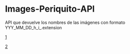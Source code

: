 # Images-Periquito-API
API que devuelve los nombres de las imágenes con formato YYY_MM_DD_h_i_.extension

[1](preview/1.png)

[2](preview/2.png)
